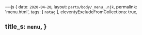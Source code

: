 ---js
{
  date: `2020-04-20`,
  layout:    `parts/body/_menu_.njk`,
  permalink: 'menu.html',
  tags:      [ `notag` ],
  eleventyExcludeFromCollections: true,

  title_s:    `menu`,
}
---
